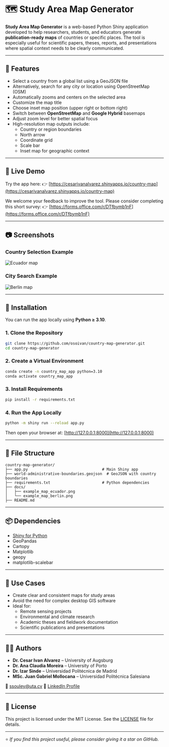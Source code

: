 # 🗺️ Study Area Map Generator

**Study Area Map Generator** is a web-based Python Shiny application developed to help researchers, students, and educators generate **publication-ready maps** of countries or specific places. The tool is especially useful for scientific papers, theses, reports, and presentations where spatial context needs to be clearly communicated.

---

## 🧭 Features

- Select a country from a global list using a GeoJSON file
- Alternatively, search for any city or location using OpenStreetMap (OSM)
- Automatically zooms and centers on the selected area
- Customize the map title
- Choose inset map position (upper right or bottom right)
- Switch between **OpenStreetMap** and **Google Hybrid** basemaps
- Adjust zoom level for better spatial focus
- High-resolution map outputs include:
  - Country or region boundaries
  - North arrow
  - Coordinate grid
  - Scale bar
  - Inset map for geographic context

---

## 🚀 Live Demo

Try the app here:
👉 [https://cesarivanalvarez.shinyapps.io/country-map](https://cesarivanalvarez.shinyapps.io/country-map)

We welcome your feedback to improve the tool. Please consider completing this short survey:
👉 [https://forms.office.com/r/DTfbymb1nF](https://forms.office.com/r/DTfbymb1nF)

---

## 📷 Screenshots

### Country Selection Example
![Ecuador map](docs/example_map_ecuador.png)

### City Search Example
![Berlin map](docs/example_map_berlin.png)

---

## 🔧 Installation

You can run the app locally using **Python ≥ 3.10**.

### 1. Clone the Repository

```bash
git clone https://github.com/osoivan/country-map-generator.git
cd country-map-generator
```

### 2. Create a Virtual Environment

```bash
conda create -n country_map_app python=3.10
conda activate country_map_app
```

### 3. Install Requirements

```bash
pip install -r requirements.txt
```

### 4. Run the App Locally

```bash
python -m shiny run --reload app.py
```

Then open your browser at:
[http://127.0.0.1:8000](http://127.0.0.1:8000)

---

## 📁 File Structure

```
country-map-generator/
├── app.py                                 # Main Shiny app
├── world-administrative-boundaries.geojson  # GeoJSON with country boundaries
├── requirements.txt                       # Python dependencies
├── docs/
│   ├── example_map_ecuador.png
│   └── example_map_berlin.png
├── README.md
```

---

## 📦 Dependencies

- [Shiny for Python](https://shiny.posit.co/py/)
- GeoPandas
- Cartopy
- Matplotlib
- geopy
- matplotlib-scalebar

---

## 🧠 Use Cases

- Create clear and consistent maps for study areas
- Avoid the need for complex desktop GIS software
- Ideal for:
  - Remote sensing projects
  - Environmental and climate research
  - Academic theses and fieldwork documentation
  - Scientific publications and presentations

---

## 👨‍💻 Authors

- **Dr. Cesar Ivan Alvarez** – University of Augsburg
- **Dr. Ana Claudia Moreira** – University of Porto
- **Dr. Izar Sinde** – Universidad Politécnica de Madrid
- **MSc. Juan Gabriel Mollocana** – Universidad Politécnica Salesiana

📧 ssouley@uta.cv
🔗 [LinkedIn Profile](https://www.linkedin.com/in/cesar-ivan-alvarez-0847253a/)

---

## 📄 License

This project is licensed under the MIT License. See the [LICENSE](LICENSE) file for details.

---

⭐️ *If you find this project useful, please consider giving it a star on GitHub.*